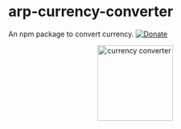 # arp-currency-converter
An npm package to convert currency.
[![Donate](https://s3-eu-west-1.amazonaws.com/tpd/logos/5c58570cfdd26f0001068f06/0x0.png)](https://buymeacoffee.com/arpit_dwivedi)

<p align="center">
  <img width="150px" src="https://static.vecteezy.com/system/resources/previews/013/399/321/non_2x/currency-exchange-illustration-in-minimal-style-png.png" alt="currency converter"/>
</p>
